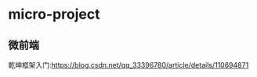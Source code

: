 <!--
 * @Description:
 * @Author: chengfengZeng
 * @Date: 2022-01-19 11:14:57
 * @LastEditors: chengfengZeng
 * @LastEditTime: 2022-01-19 17:14:50
-->

# micro-project

## 微前端

乾坤框架入门:https://blog.csdn.net/qq_33396780/article/details/110694871
